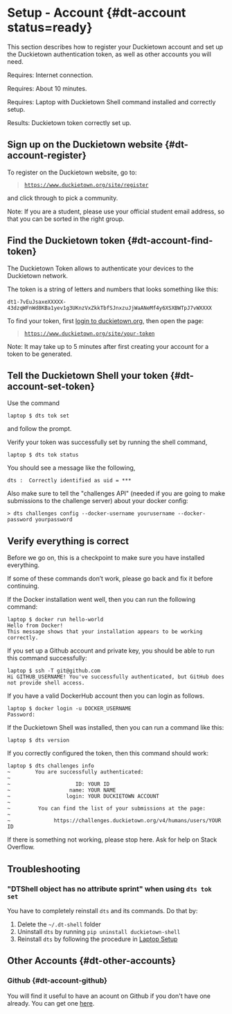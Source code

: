 # Setup - Account {#dt-account status=ready}

This section describes how to register your Duckietown account
and set up the Duckietown authentication token, as well as other accounts you will need.

<div class='requirements' markdown='1'>

Requires: Internet connection.

Requires: About 10 minutes.

Requires: Laptop with Duckietown Shell command installed and correctly setup.

Results: Duckietown token correctly set up.

</div>

## Sign up on the Duckietown website {#dt-account-register}

To register on the Duckietown website, go to:

> [`https://www.duckietown.org/site/register`](https://www.duckietown.org/site/register)

and click through to pick a community.

Note: If you are a student, please use your official student email address, so that you can be sorted in the right group.

## Find the Duckietown token {#dt-account-find-token}

The Duckietown Token allows to authenticate your devices to the Duckietown network.

The token is a string of letters and numbers that looks something like this:

    dt1-7vEuJsaxeXXXXX-43dzqWFnWd8KBa1yev1g3UKnzVxZkkTbfSJnxzuJjWaANeMf4y6XSXBWTpJ7vWXXXX

To find your token, first [login to duckietown.org](https://www.duckietown.org/pm_login), then open the page:

> [`https://www.duckietown.org/site/your-token`](https://www.duckietown.org/site/your-token)

Note: It may take up to 5 minutes after first creating your account for a token to be generated.

## Tell the Duckietown Shell your token {#dt-account-set-token}

Use the command

    laptop $ dts tok set

and follow the prompt.

Verify your token was successfully set by running the shell command,

    laptop $ dts tok status

You should see a message like the following,

    dts :  Correctly identified as uid = ***


Also make sure to tell the "challenges API" (needed if you are going to make submissions to the challenge server)  about your docker config:

    > dts challenges config --docker-username yourusername --docker-password yourpassword


## Verify everything is correct

Before we go on, this is a checkpoint to make sure you have installed everything.

If some of these commands don’t work, please go back and fix it before continuing.

If the Docker installation went well, then you can run the following command:

    laptop $ docker run hello-world
    Hello from Docker!
    This message shows that your installation appears to be working correctly.

If you set up a Github account and private key, you should be able to run this command successfully:

    laptop $ ssh -T git@github.com
    Hi GITHUB_USERNAME! You've successfully authenticated, but GitHub does not provide shell access.
    
If you have a valid DockerHub account then you can login as follows.

    laptop $ docker login -u DOCKER_USERNAME
    Password:

If the Duckietown Shell was installed, then you can run a command like this:

    laptop $ dts version

If you correctly configured the token, then this command should work:

    laptop $ dts challenges info
    ~        You are successfully authenticated:
    ~
    ~                     ID: YOUR ID
    ~                   name: YOUR NAME
    ~                  login: YOUR DUCKIETOWN ACCOUNT 
    ~
    ~         You can find the list of your submissions at the page:
    ~
    ~              https://challenges.duckietown.org/v4/humans/users/YOUR ID

If there is something not working, please stop here. Ask for help on Stack Overflow.



## Troubleshooting

### "DTShell object has no attribute sprint" when using `dts tok set`

You have to completely reinstall `dts` and its commands. Do that by:

1. Delete the `~/.dt-shell` folder
2. Uninstall `dts` by running `pip uninstall duckietown-shell`
3. Reinstall `dts` by following the procedure in [Laptop Setup](#laptop-setup)


## Other Accounts {#dt-other-accounts}

### Github {#dt-account-github}

You will find it useful to have an acount on Github if you don't have one already. You can get one [here](https://github.com/join).
